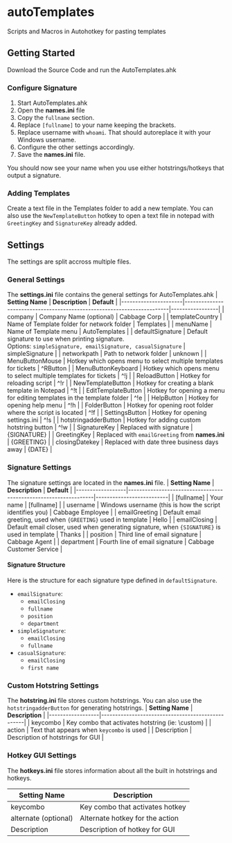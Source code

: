 # autoTemplates
Scripts and Macros in Autohotkey for pasting templates

## Getting Started
Download the Source Code and run the AutoTemplates.ahk

### Configure Signature
1. Start AutoTemplates.ahk
2. Open the __names.ini__ file
3. Copy the `fullname` section.
4. Replace `[fullname]` to your name keeping the brackets.
5. Replace username with `whoami`. That should autoreplace it with your Windows username.
6. Configure the other settings accordingly.
7. Save the __names.ini__ file.

You should now see your name when you use either hotstrings/hotkeys that output a signature.

### Adding Templates
Create a text file in the Templates folder to add a new template. You can also use the `NewTemplateButton` hotkey to open a text file in notepad with `GreetingKey` and `SignatureKey` already added.
## Settings
The settings are split accross multiple files.
### General Settings
The __settings.ini__ file contains the general settings for AutoTemplates.ahk
| **Setting Name**     | **Description**                                                        | **Default**     |
|----------------------|------------------------------------------------------------------------|-----------------|
| company              | Company Name (optional)                                                | Cabbage Corp    |
| templateCountry      | Name of Template folder for network folder                             | Templates       |
| menuName             | Name of Template menu                                                  | AutoTemplates   |
| defaultSignature     | Default signature to use when printing signature.<br /> Options: `simpleSignature, emailSignature, casualSignature`                     | simpleSignature |
| networkpath          | Path to network folder                                                 | unknown         |
| MenuButtonMouse      | Hotkey which opens menu to select multiple templates for tickets       | ^RButton        |
| MenuButtonKeyboard   | Hotkey which opens menu to select multiple templates for tickets       | ^!j             |
| ReloadButton         | Hotkey for reloading script                                            | ^!r             |
| NewTemplateButton    | Hotkey for creating a blank template in Notepad                        | ^!t             |
| EditTemplateButton   | Hotkey for opening a menu for editing templates in the template folder | ^!e             |
| HelpButton           | Hotkey for opening help menu                                           | ^!h             |
| FolderButton         | Hotkey for opening root folder where the script is located             | ^!f             |
| SettingsButton       | Hotkey for opening settings.ini                                        | ^!s             |
| hotstringadderButton | Hotkey for adding custom hotstring button                              | ^!w             |
| SignatureKey         | Replaced with signature                                                | {SIGNATURE}     |
| GreetingKey          | Replaced with `emailGreeting` from __names.ini__                                          | {GREETING}      |
| closingDatekey       | Replaced with date three business days away                            | {DATE}          |

### Signature Settings
The signature settings are located in the __names.ini__ file.
| **Setting Name** | **Description**                                                 | **Default**              |
|------------------|-----------------------------------------------------------------|--------------------------|
| [fullname]        | Your name                                                       | [fullname]             |
| username         | Windows username (this is how the script identifies you)        | Cabbage Employee         |
| emailGreeting    | Default email greeting, used when `{GREETING}` used in template | Hello                    |
| emailClosing     | Default email closer, used when generating signature, when `{SIGNATURE}` is used in template            | Thanks                   |
| position         | Third line of email signature                                   | Cabbage Agent            |
| department       | Fourth line of email signature                                  | Cabbage Customer Service |

#### Signature Structure
Here is the structure for each signature type defined in `defaultSignature`.
- `emailSignature`: 
    - `emailClosing`
    - `fullname`
    - `position`
    - `department`
- `simpleSignature`:
    - `emailClosing`
    - `fullname`
- `casualSignature`: 
    - `emailClosing`
    - `first name`

### Custom Hotstring Settings
The __hotstring.ini__ file stores custom hotstrings. You can also use the `hotstringadderButton` for generating hotstrings.
| **Setting Name** | **Description**                                  |
|------------------|--------------------------------------------------|
| keycombo         | Key combo that activates hotstring (ie: \custom) |
| action           | Text that appears when `keycombo` is used        |
| Description      | Description of hotstrings for GUI                |

### Hotkey GUI Settings
The __hotkeys.ini__ file stores information about all the built in hotstrings and hotkeys.

| **Setting Name**     | **Description**                 |
|----------------------|---------------------------------|
| keycombo             | Key combo that activates hotkey |
| alternate (optional) | Alternate hotkey for the action |
| Description          | Description of hotkey for GUI   |